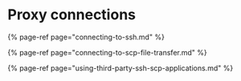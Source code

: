 # Proxy connections

{% page-ref page="connecting-to-ssh.md" %}

{% page-ref page="connecting-to-scp-file-transfer.md" %}

{% page-ref page="using-third-party-ssh-scp-applications.md" %}

